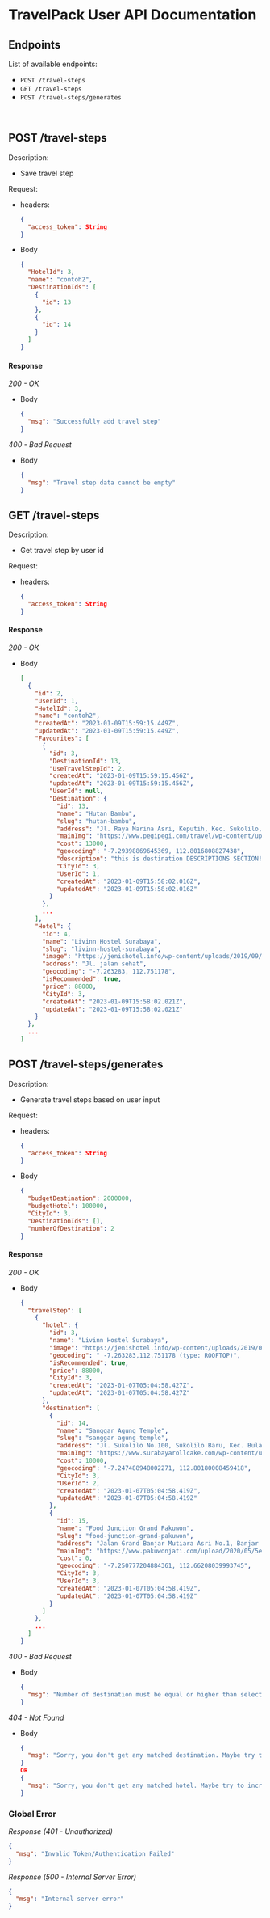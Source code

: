 # TravelPack User API Documentation

## Endpoints

List of available endpoints:

- `POST /travel-steps`
- `GET /travel-steps`
- `POST /travel-steps/generates`

&nbsp;

## POST /travel-steps

Description:

- Save travel step

Request:

- headers:

    ```json
    {
      "access_token": String
    }
    ```

- Body

    ```json
    {
      "HotelId": 3,
      "name": "contoh2",
      "DestinationIds": [
        {
          "id": 13
        },
        {
          "id": 14
        }
      ]
    }
    ```

#### Response

_200 - OK_

- Body

    ```json
    {
      "msg": "Successfully add travel step"
    }
    ```

_400 - Bad Request_

- Body

    ```json
    {
      "msg": "Travel step data cannot be empty"
    }
    ```

## GET /travel-steps

Description:

- Get travel step by user id

Request:

- headers:

    ```json
    {
      "access_token": String
    }
    ```

#### Response

_200 - OK_

- Body

    ```json
    [
      {
        "id": 2,
        "UserId": 1,
        "HotelId": 3,
        "name": "contoh2",
        "createdAt": "2023-01-09T15:59:15.449Z",
        "updatedAt": "2023-01-09T15:59:15.449Z",
        "Favourites": [
          {
            "id": 3,
            "DestinationId": 13,
            "UseTravelStepId": 2,
            "createdAt": "2023-01-09T15:59:15.456Z",
            "updatedAt": "2023-01-09T15:59:15.456Z",
            "UserId": null,
            "Destination": {
              "id": 13,
              "name": "Hutan Bambu",
              "slug": "hutan-bambu",
              "address": "Jl. Raya Marina Asri, Keputih, Kec. Sukolilo, Kota Surabaya, Jawa Timur 60111",
              "mainImg": "https://www.pegipegi.com/travel/wp-content/uploads/2017/10/alamat-taman-sakura-keputih-surabaya.jpg",
              "cost": 13000,
              "geocoding": "-7.29398869645369, 112.8016808827438",
              "description": "this is destination DESCRIPTIONS SECTION!",
              "CityId": 3,
              "UserId": 1,
              "createdAt": "2023-01-09T15:58:02.016Z",
              "updatedAt": "2023-01-09T15:58:02.016Z"
            }
          },
          ...
        ],
        "Hotel": {
          "id": 4,
          "name": "Livinn Hostel Surabaya",
          "slug": "livinn-hostel-surabaya",
          "image": "https://jenishotel.info/wp-content/uploads/2019/09/livinn-hostel.jpg",
          "address": "Jl. jalan sehat",
          "geocoding": "-7.263283, 112.751178",
          "isRecommended": true,
          "price": 88000,
          "CityId": 3,
          "createdAt": "2023-01-09T15:58:02.021Z",
          "updatedAt": "2023-01-09T15:58:02.021Z"
        }
      },
      ...
    ]
    ```

## POST /travel-steps/generates

Description:

- Generate travel steps based on user input

Request:

- headers:

    ```json
    {
      "access_token": String
    }
    ```

- Body

    ```json
    {
      "budgetDestination": 2000000,
      "budgetHotel": 100000,
      "CityId": 3,
      "DestinationIds": [],
      "numberOfDestination": 2
    }
    ```

#### Response

_200 - OK_

- Body

    ```json
    {
      "travelStep": [
        {
          "hotel": {
            "id": 3,
            "name": "Livinn Hostel Surabaya",
            "image": "https://jenishotel.info/wp-content/uploads/2019/09/livinn-hostel.jpg",
            "geocoding": " -7.263283,112.751178 (type: ROOFTOP)",
            "isRecommended": true,
            "price": 88000,
            "CityId": 3,
            "createdAt": "2023-01-07T05:04:58.427Z",
            "updatedAt": "2023-01-07T05:04:58.427Z"
          },
          "destination": [
            {
              "id": 14,
              "name": "Sanggar Agung Temple",
              "slug": "sanggar-agung-temple",
              "address": "Jl. Sukolilo No.100, Sukolilo Baru, Kec. Bulak, Kota Surabaya, Jawa Timur 60122",
              "mainImg": "https://www.surabayarollcake.com/wp-content/uploads/2019/01/Klenteng-Sanggar-Agung-Surabaya.jpg",
              "cost": 10000,
              "geocoding": "-7.247488948002271, 112.80180008459418",
              "CityId": 3,
              "UserId": 2,
              "createdAt": "2023-01-07T05:04:58.419Z",
              "updatedAt": "2023-01-07T05:04:58.419Z"
            },
            {
              "id": 15,
              "name": "Food Junction Grand Pakuwon",
              "slug": "food-junction-grand-pakuwon",
              "address": "Jalan Grand Banjar Mutiara Asri No.1, Banjar Sugihan, Kec. Tandes, Kota Surabaya, Jawa Timur 60184",
              "mainImg": "https://www.pakuwonjati.com/upload/2020/05/5eb035d16732c-pkw-mall-com-08fj-gallery0.jpg",
              "cost": 0,
              "geocoding": "-7.250777204884361, 112.66208039993745",
              "CityId": 3,
              "UserId": 3,
              "createdAt": "2023-01-07T05:04:58.419Z",
              "updatedAt": "2023-01-07T05:04:58.419Z"
            }
          ]
        },
        ...
      ]
    }
    ```

_400 - Bad Request_

- Body

    ```json
    {
      "msg": "Number of destination must be equal or higher than selected destinations"
    }
    ```
_404 - Not Found_

- Body

    ```json
    {
      "msg": "Sorry, you don't get any matched destination. Maybe try to increase your destination budget or lower your number of destination?"
    }
    OR
    {
      "msg": "Sorry, you don't get any matched hotel. Maybe try to increase your hotel budget?"
    }
    ```
### Global Error
_Response (401 - Unauthorized)_

  ```json
  {
    "msg": "Invalid Token/Authentication Failed"
  }
  ```

_Response (500 - Internal Server Error)_

  ```json
  {
    "msg": "Internal server error"
  }
  ```